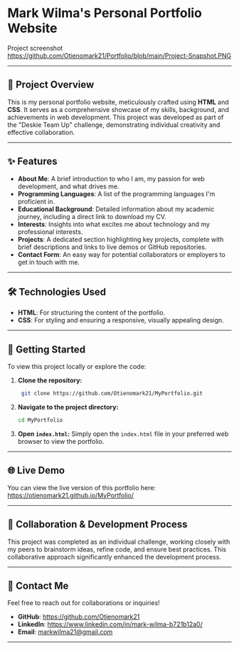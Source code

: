 # Mark Wilma's Personal Portfolio Website

Project screenshot 
https://github.com/Otienomark21/Portfolio/blob/main/Project-Snapshot.PNG 


---

## 🌟 Project Overview

This is my personal portfolio website, meticulously crafted using **HTML** and **CSS**. It serves as a comprehensive showcase of my skills, background, and achievements in web development. This project was developed as part of the "Deskie Team Up" challenge, demonstrating individual creativity and effective collaboration.

---

## ✨ Features

* **About Me**: A brief introduction to who I am, my passion for web development, and what drives me.
* **Programming Languages**: A list of the programming languages I'm proficient in.
* **Educational Background**: Detailed information about my academic journey, including a direct link to download my CV.
* **Interests**: Insights into what excites me about technology and my professional interests.
* **Projects**: A dedicated section highlighting key projects, complete with brief descriptions and links to live demos or GitHub repositories.
* **Contact Form**: An easy way for potential collaborators or employers to get in touch with me.

---

## 🛠️ Technologies Used

* **HTML**: For structuring the content of the portfolio.
* **CSS**: For styling and ensuring a responsive, visually appealing design.

---

## 🚀 Getting Started

To view this project locally or explore the code:

1.  **Clone the repository:**
    ```bash
     git clone https://github.com/Otienomark21/MyPortfolio.git
    ```
2.  **Navigate to the project directory:**
    ```bash
    cd MyPortfolio
    ```
3.  **Open `index.html`:**
    Simply open the `index.html` file in your preferred web browser to view the portfolio.

---

## 🌐 Live Demo

You can view the live version of this portfolio here:
https://otienomark21.github.io/MyPortfolio/


---
## 🤝 Collaboration & Development Process

This project was completed as an individual challenge, working closely with my peers to brainstorm ideas, refine code, and ensure best practices. This collaborative approach significantly enhanced the development process.

---

## 📧 Contact Me

Feel free to reach out for collaborations or inquiries!

* **GitHub**: https://github.com/Otienomark21
* **LinkedIn**: https://www.linkedin.com/in/mark-wilma-b721b12a0/
* **Email**: markwilma21@gmail.com

---


